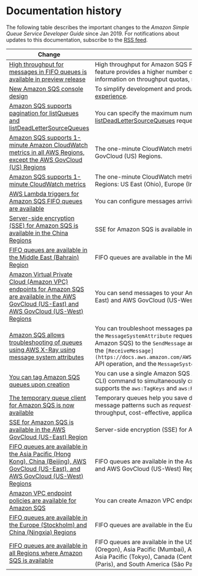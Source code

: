 # Documentation history<a name="sqs-release-notes"></a>

The following table describes the important changes to the *Amazon Simple Queue Service Developer Guide* since Jan 2019\. For notifications about updates to this documentation, subscribe to the [RSS feed](https://docs.aws.amazon.com/AWSSimpleQueueService/latest/SQSDeveloperGuide/recent-updates.rss)\.

| Change | Description | Date | 
| --- |--- |--- |
| [High throughput for messages in FIFO queues is available in preview release](https://docs.aws.amazon.com/AWSSimpleQueueService/latest/SQSDeveloperGuide/high-throughput-fifo.html) | High throughput for Amazon SQS FIFO queues is in preview release and is subject to change\. This feature provides a higher number of transactions per second \(TPS\) for messages in FIFO queues\. For information on throughput quotas, see [Quotas related to messages](https://docs.aws.amazon.com/AWSSimpleQueueService/latest/SQSDeveloperGuide/quotas-messages.html)\. | December 17, 2020 | 
| [New Amazon SQS console design](https://docs.aws.amazon.com/AWSSimpleQueueService/latest/SQSDeveloperGuide/sqs-configuring.html) | To simplify development and production workflows, the Amazon SQS console has a [new user experience](https://docs.aws.amazon.com/AWSSimpleQueueService/latest/SQSDeveloperGuide/sqs-configuring.html)\. | July 8, 2020 | 
| [Amazon SQS supports pagination for listQueues and listDeadLetterSourceQueues](https://docs.aws.amazon.com/AWSSimpleQueueService/latest/APIReference/API_ListQueues.html) | You can specify the maximum number of results to return from a [listQueues](https://docs.aws.amazon.com/AWSSimpleQueueService/latest/APIReference/API_ListQueues.html) or [listDeadLetterSourceQueues](https://docs.aws.amazon.com/AWSSimpleQueueService/latest/APIReference/API_ListDeadLetterSourceQueues.html) request\. | June 22, 2020 | 
| [Amazon SQS supports 1\-minute Amazon CloudWatch metrics in all AWS Regions, except the AWS GovCloud \(US\) Regions](https://docs.aws.amazon.com/AWSSimpleQueueService/latest/SQSDeveloperGuide/sqs-available-cloudwatch-metrics.html) | The one\-minute CloudWatch metric for Amazon SQS is available in all Regions, except the AWS GovCloud \(US\) Regions\. | January 9, 2020 | 
| [Amazon SQS supports 1\-minute CloudWatch metrics](https://docs.aws.amazon.com/AWSSimpleQueueService/latest/SQSDeveloperGuide/sqs-available-cloudwatch-metrics.html) | The one\-minute CloudWatch metric for Amazon SQS is currently available only in the following Regions: US East \(Ohio\), Europe \(Ireland\), Europe \(Stockholm\), and Asia Pacific \(Tokyo\)\. | November 25, 2019 | 
| [AWS Lambda triggers for Amazon SQS FIFO queues are available](https://docs.aws.amazon.com/AWSSimpleQueueService/latest/SQSDeveloperGuide/sqs-configure-lambda-function-trigger.html) | You can configure messages arriving in a FIFO queue as a Lambda function trigger\. | November 25, 2019 | 
| [Server\-side encryption \(SSE\) for Amazon SQS is available in the China Regions](https://docs.aws.amazon.com/AWSSimpleQueueService/latest/SQSDeveloperGuide/sqs-server-side-encryption.html) | SSE for Amazon SQS is available in the China Regions\. | November 13, 2019 | 
| [FIFO queues are available in the Middle East \(Bahrain\) Region](https://docs.aws.amazon.com/AWSSimpleQueueService/latest/SQSDeveloperGuide/FIFO-queues.html) | FIFO queues are available in the Middle East \(Bahrain\) Region\. | October 10, 2019 | 
| [Amazon Virtual Private Cloud \(Amazon VPC\) endpoints for Amazon SQS are available in the AWS GovCloud \(US\-East\) and AWS GovCloud \(US\-West\) Regions](https://docs.aws.amazon.com/AWSSimpleQueueService/latest/SQSDeveloperGuide/sqs-internetwork-traffic-privacy.html#sqs-vpc-endpoints) | You can send messages to your Amazon SQS queues from Amazon VPC in the AWS GovCloud \(US\-East\) and AWS GovCloud \(US\-West\) Regions\. | September 5, 2019 | 
| [Amazon SQS allows troubleshooting of queues using AWS X\-Ray using message system attributes](https://docs.aws.amazon.com/AWSSimpleQueueService/latest/SQSDeveloperGuide/sqs-troubleshooting-using-x-ray.html) | You can troubleshoot messages passing through Amazon SQS queues using X\-Ray\. This release adds the `MessageSystemAttribute` request parameter \(which lets you send X\-Ray trace headers through Amazon SQS\) to the `SendMessage` and `SendMessageBatch` API operations, the `AWSTraceHeader` attribute to the `[ReceiveMessage](https://docs.aws.amazon.com/AWSSimpleQueueService/latest/APIReference/API_ReceiveMessage.html)` API operation, and the `MessageSystemAttributeValue` data type\. | August 28, 2019 | 
| [You can tag Amazon SQS queues upon creation](https://docs.aws.amazon.com/AWSSimpleQueueService/latest/APIReference/API_CreateQueue.html) | You can use a single Amazon SQS API call, AWS SDK function, or AWS Command Line Interface \(AWS CLI\) command to simultaneously create a queue and specify its tags\. In addition, Amazon SQS supports the `aws:TagKeys` and `aws:RequestTag` AWS Identity and Access Management \(IAM\) keys\. | August 22, 2019 | 
| [The temporary queue client for Amazon SQS is now available](https://docs.aws.amazon.com/AWSSimpleQueueService/latest/SQSDeveloperGuide/sqs-temporary-queues.html) | Temporary queues help you save development time and deployment costs when using common message patterns such as *request\-response*\. You can use the [Temporary Queue Client](https://github.com/awslabs/amazon-sqs-java-temporary-queues-client) to create high\-throughput, cost\-effective, application\-managed temporary queues\. | July 25, 2019 | 
| [SSE for Amazon SQS is available in the AWS GovCloud \(US\-East\) Region](https://docs.aws.amazon.com/AWSSimpleQueueService/latest/SQSDeveloperGuide/sqs-server-side-encryption.html) | Server\-side encryption \(SSE\) for Amazon SQS is available in the AWS GovCloud \(US\-East\) Region\. | June 20, 2019 | 
| [FIFO queues are available in the Asia Pacific \(Hong Kong\), China \(Beijing\), AWS GovCloud \(US\-East\), and AWS GovCloud \(US\-West\) Regions](https://docs.aws.amazon.com/AWSSimpleQueueService/latest/SQSDeveloperGuide/FIFO-queues.html) | FIFO queues are available in the Asia Pacific \(Hong Kong\), China \(Beijing\), AWS GovCloud \(US\-East\), and AWS GovCloud \(US\-West\) Regions\. | May 15, 2019 | 
| [Amazon VPC endpoint policies are available for Amazon SQS](https://docs.aws.amazon.com/AWSSimpleQueueService/latest/SQSDeveloperGuide/sqs-internetwork-traffic-privacy.html#sqs-vpc-endpoint-policy) | You can create Amazon VPC endpoint policies for Amazon SQS\. | April 4, 2019 | 
| [FIFO queues are available in the Europe \(Stockholm\) and China \(Ningxia\) Regions](https://docs.aws.amazon.com/AWSSimpleQueueService/latest/SQSDeveloperGuide/FIFO-queues.html) | FIFO queues are available in the Europe \(Stockholm\) and China \(Ningxia\) Regions\. | March 14, 2019 | 
| [FIFO queues are available in all Regions where Amazon SQS is available](https://docs.aws.amazon.com/AWSSimpleQueueService/latest/SQSDeveloperGuide/FIFO-queues.html) | FIFO queues are available in the US East \(Ohio\), US East \(N\. Virginia\), US West \(N\. California\), US West \(Oregon\), Asia Pacific \(Mumbai\), Asia Pacific \(Seoul\), Asia Pacific \(Singapore\), Asia Pacific \(Sydney\), Asia Pacific \(Tokyo\), Canada \(Central\), Europe \(Frankfurt\), Europe \(Ireland\), Europe \(London\), Europe \(Paris\), and South America \(São Paulo\) Regions\. | February 7, 2019 | 